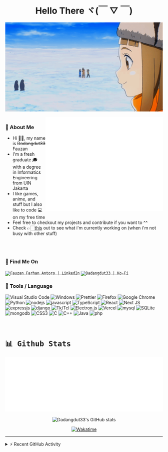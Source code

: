 <h1 align="center">
Hello There ヾ(￣ ▽ ￣)
</h1>

<div align="center">
    <img align="center"  src="https://github.com/Dadangdut33/Dadangdut33/blob/main/assets/sorayori.gif?raw=true" width="1000px" alt="welcome-gif">
</div>

<br />

<img align="right" height="300" width="375" alt="Github metrics" src="https://github.com/Dadangdut33/Dadangdut33/blob/main/github-metrics.svg?raw=true"/>

### 💬 About Me

- Hi 👋🏻, my name is ~~Dadangdut33~~ Fauzan
- I'm a fresh graduate 🎓 with a degree in Informatics Engineering from UIN Jakarta
- I like games, anime, and stuff but I also like to code 💻 on my free time
- Feel free to checkout my projects and contribute if you want to ^^
- Check 👉🏻[this](https://github.com/users/Dadangdut33/projects/3) out to see what i'm currently working on (when i'm not busy with other stuff)

<br />
<br />

### 📡 Find Me On

<a href="https://www.linkedin.com/in/fauzan-farhan-antoro/"><code><img alt="Fauzan Farhan Antoro | LinkedIn" 
    src="https://img.shields.io/badge/linkedin-%230077B5.svg?style=flat-square&logo=linkedin&logoColor=white" /></code></a>
<a href="https://ko-fi.com/dadangdut33/"><code><img alt="Dadangdut33 | Ko-Fi" 
    src="https://img.shields.io/badge/Ko--fi-F16061?style=flat-square&logo=ko-fi&logoColor=white" /></code></a>

### 🔧 Tools / Language

![Visual Studio Code](https://img.shields.io/badge/Visual%20Studio%20Code-0078d7.svg?style=flat-square&logo=visual-studio-code&logoColor=white)
![Windows](https://img.shields.io/badge/Windows-0078D6?style=flat-square&logo=windows&logoColor=white)
![Prettier](https://img.shields.io/badge/-Prettier-F7B93E?style=flat-square&logo=prettier&logoColor=white)
![Firefox](https://img.shields.io/badge/Firefox-FF7139?style=flat-square&logo=Firefox-Browser&logoColor=white)
![Google Chrome](https://img.shields.io/badge/Google%20Chrome-4285F4?style=flat-square&logo=GoogleChrome&logoColor=white)
![Python](https://img.shields.io/badge/python-3670A0?style=flat-square&logo=python&logoColor=ffdd54)
![nodejs](https://img.shields.io/badge/nodejs-339933?style=flat-square&logo=node.js&logoColor=white)
![javascript](https://img.shields.io/badge/javascript-F7DF1E?style=flat-square&logo=javascript&logoColor=black)
![TypeScript](https://img.shields.io/badge/typescript-%23007ACC.svg?style=flat-square&logo=typescript&logoColor=white)
![React](https://img.shields.io/badge/react-%2320232a.svg?style=flat-square&logo=react&logoColor=%2361DAFB)
![Next JS](https://img.shields.io/badge/Next-black?style=flat-square&logo=next.js&logoColor=white)
![expressjs](https://img.shields.io/badge/expressjs-000000?style=flat-square&logo=express&logoColor=white)
![django](https://img.shields.io/badge/django-092E20?style=flat-square&logo=django&logoColor=white)
![Tk/Tcl](https://img.shields.io/badge/Tk/Tcl-3670A0?style=flat-square)
![Electron.js](https://img.shields.io/badge/Electron-191970?style=flat-square&logo=Electron&logoColor=white)
![Vercel](https://img.shields.io/badge/vercel-%23000000.svg?style=flat-square&logo=vercel&logoColor=white)
![mysql](https://img.shields.io/badge/mysql-4479A1?style=flat-square&logo=mysql&logoColor=white)
![SQLite](https://img.shields.io/badge/sqlite-%2307405e.svg?style=flat-square&logo=sqlite&logoColor=white)
![mongodb](https://img.shields.io/badge/mongodb-47A248?style=flat-square&logo=mongodb&logoColor=white)
![CSS3](https://img.shields.io/badge/css3-%231572B6.svg?style=flat-square&logo=css3&logoColor=white)
![C](https://img.shields.io/badge/c-%2300599C.svg?style=flat-square&logo=c&logoColor=white)
![C++](https://img.shields.io/badge/c++-%2300599C.svg?style=flat-square&logo=c%2B%2B&logoColor=white)
![Java](https://img.shields.io/badge/java-%23ED8B00.svg?style=flat-square&logo=java&logoColor=white)
![php](https://img.shields.io/badge/php-777BB4?style=flat-square&logo=php&logoColor=white)

<br />

# <code>📊 Github Stats</code>

<p align="center">
    <img src="https://github.com/Dadangdut33/Dadangdut33/blob/main/metrics.plugin.languages.details.svg?raw=true" alt="Dadangdut33's Most Used Language">
</p>

<p align="center">
    <img  src="https://github-readme-stats.vercel.app/api?username=Dadangdut33&show_icons=true&count_private=true&theme=transparent&line_height=27&hide_border=true" alt="Dadangdut33's GitHub stats">
</p>

<p align="center">
    <a href="https://wakatime.com/@2c62c33c-4952-4ba2-98b9-e2451599b83a"><img src="https://wakatime.com/badge/user/2c62c33c-4952-4ba2-98b9-e2451599b83a.svg" alt="Wakatime" /></a>
</p>

---

<details>
    <summary>⚡ Recent GitHub Activity</summary>
    
<!--RECENT_ACTIVITY:start-->
1. ⭐ Starred [github/gitignore](https://github.com/github/gitignore)
2. ⭐ Starred [gitattributes/gitattributes](https://github.com/gitattributes/gitattributes)
3. ⭐ Starred [TypeCellOS/BlockNote](https://github.com/TypeCellOS/BlockNote)
4. 🎉 Merged PR [#1](https://github.com/Dadangdut33/Personal-Web-Backend/pull/1) in [Dadangdut33/Personal-Web-Backend](https://github.com/Dadangdut33/Personal-Web-Backend)
5. 💪 Opened PR [#1](https://github.com/Dadangdut33/Personal-Web-Backend/pull/1) in [Dadangdut33/Personal-Web-Backend](https://github.com/Dadangdut33/Personal-Web-Backend)
6. ⭐ Starred [prisma/prisma](https://github.com/prisma/prisma)
7. ⭐ Starred [lucia-auth/lucia](https://github.com/lucia-auth/lucia)
8. ⭐ Starred [steven-tey/novel](https://github.com/steven-tey/novel)
9. ⭐ Starred [nicoalbanese/kirimase](https://github.com/nicoalbanese/kirimase)
10. ⭐ Starred [red-prig/fpPS4](https://github.com/red-prig/fpPS4)
<!--RECENT_ACTIVITY:end-->

</details>
